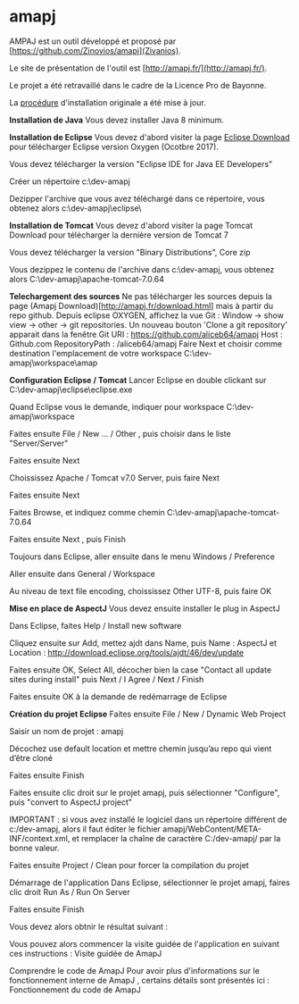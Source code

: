 # amapj

AMPAJ est un outil développé et proposé par [https://github.com/Zinovios/amapj](Zivanios).

Le site de présentation de l'outil est [http://amapj.fr/](http://amapj.fr/).

Le projet a été retravaillé dans le cadre de la Licence Pro de Bayonne.

La [procédure](http://amapj.fr/docs_technique_install_pc_dev.html) d'installation originale a été mise à jour.

**Installation de Java**
Vous devez installer Java 8 minimum.

**Installation de Eclipse**
Vous devez d'abord visiter la page [Eclipse Download](http://www.eclipse.org/downloads/) pour télécharger Eclipse version Oxygen (Ocotbre 2017).

Vous devez télécharger la version "Eclipse IDE for Java EE Developers"

Créer un répertoire c:\dev-amapj

Dezipper l'archive que vous avez téléchargé dans ce répertoire, vous obtenez alors c:\dev-amapj\eclipse\

**Installation de Tomcat**
Vous devez d'abord visiter la page Tomcat Download pour télécharger la dernière version de Tomcat 7

Vous devez télécharger la version "Binary Distributions", Core zip

Vous dezippez le contenu de l'archive dans c:\dev-amapj, vous obtenez alors C:\dev-amapj\apache-tomcat-7.0.64

**Telechargement des sources**
Ne pas télécharger les sources depuis la page (Amapj Download)[http://amapj.fr/download.html] mais à partir du repo github.
Depuis eclipse OXYGEN, affichez la vue Git : Window -> show view -> other -> git repositories.
Un nouveau bouton 'Clone a git repository' apparait dans la fenêtre Git
URI : https://github.com/aliceb64/amapj
Host : Github.com
RepositoryPath : /aliceb64/amapj
Faire Next et choisir comme destination l'emplacement de votre workspace C:\dev-amapj\workspace\amap

**Configuration Eclipse / Tomcat**
Lancer Eclipse en double clickant sur C:\dev-amapj\eclipse\eclipse.exe

Quand Eclipse vous le demande, indiquer pour workspace C:\dev-amapj\workspace

Faites ensuite File / New ... / Other , puis choisir dans le liste "Server/Server"

Faites ensuite Next

Choississez Apache / Tomcat v7.0 Server, puis faire Next

Faites ensuite Next

Faites Browse, et indiquez comme chemin C:\dev-amapj\apache-tomcat-7.0.64

Faites ensuite Next , puis Finish

Toujours dans Eclipse, aller ensuite dans le menu Windows / Preference

Aller ensuite dans General / Workspace

Au niveau de text file encoding, choississez Other UTF-8, puis faire OK

**Mise en place de AspectJ**
Vous devez ensuite installer le plug in AspectJ

Dans Eclipse, faites  Help / Install new software

Cliquez ensuite sur Add, mettez ajdt dans Name, puis Name : AspectJ et Location : http://download.eclipse.org/tools/ajdt/46/dev/update

Faites ensuite OK, Select All, décocher bien la case "Contact all update sites during install" puis Next / I Agree / Next / Finish

Faites ensuite OK à la demande de redémarrage de Eclipse

**Création du projet Eclipse**
Faites ensuite File / New / Dynamic Web Project

Saisir un nom de projet : amapj

Décochez use default location et mettre chemin jusqu’au repo qui vient d’être cloné

Faites ensuite Finish

Faites ensuite clic droit sur le projet amapj, puis sélectionner "Configure", puis "convert to AspectJ project"

IMPORTANT : si vous avez installé le logiciel dans un répertoire différent de c:/dev-amapj, alors il faut éditer le fichier amapj/WebContent/META-INF/context.xml, et remplacer la chaîne de caractère C:/dev-amapj/ par la bonne valeur.

Faites ensuite Project / Clean pour forcer la compilation du projet

Démarrage de l'application
Dans Eclipse, sélectionner le projet amapj, faires clic droit Run As / Run On Server

Faites ensuite Finish

Vous devez alors obtnir le résultat suivant :

 
Vous pouvez alors commencer la visite guidée de l'application en suivant ces instructions : Visite guidée de AmapJ

Comprendre le code de AmapJ
Pour avoir plus d'informations sur le fonctionnement interne de AmapJ , certains détails sont présentés ici : Fonctionnement du code de AmapJ


